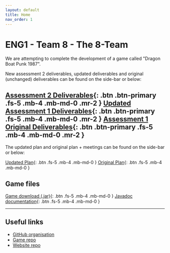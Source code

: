 ```yaml
---
layout: default
title: Home
nav_order: 1
---
```


# ENG1 - Team 8 - The 8-Team

We are attempting to complete the development of a game called "Dragon Boat Punk 1987".


New assessment 2 deliverables, updated deliverables and original (unchanged) deliverables can be found on the side-bar or below:

[Assessment 2 Deliverables](Assessment2){: .btn .btn-primary .fs-5 .mb-4 .mb-md-0 .mr-2 } [Updated Assessment 1 Deliverables](Assessment2/updated_deliverables){: .btn .btn-primary .fs-5 .mb-4 .mb-md-0 .mr-2 }
 [Assessment 1 Original Deliverables](Assessment1/Assessment1){: .btn .btn-primary .fs-5 .mb-4 .mb-md-0 .mr-2 }
---

The updated plan and original plan + meetings can be found on the side-bar or below:

[Updated Plan](Assessment2/plan/plan){: .btn .fs-5 .mb-4 .mb-md-0 } [Original Plan](Assessment1/meetings/meetings){: .btn .fs-5 .mb-4 .mb-md-0 }


## Game files

[Game download (.jar)](Dragon-Race-2.jar){: .btn .fs-5 .mb-4 .mb-md-0 } [Javadoc documentation](javadoc/index.html){: .btn .fs-5 .mb-4 .mb-md-0 }

---

## Useful links

- [GitHub organisation](https://github.com/ENG1-Team-8)
- [Game repo](https://github.com/ENG1-Team-8/Dragon-Race-2)
- [Website repo](https://github.com/ENG1-Team-8/Dragon-Race-Website-2)